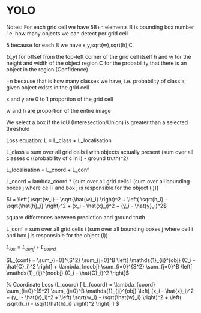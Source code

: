 # YOLO


Notes: For each grid cell we have 5B+n elements
B is bounding box number i.e. how many objects we can detect per grid cell

5 because for each B we have x,y,sqrt(w),sqrt(h),C

(x,y) for offset from the top-left corner of the grid cell itself
h and w for the height and width of the object region
C for the probability that there is an object in the region (Confidence)

+n because that is how many classes we have, i.e. probability of class a, given object exists in the grid cell

x and y are 0 to 1 proportion of the grid cell

w and h are proportion of the entire image

We select a box if the IoU (Interesection/Union) is greater than a selected threshold

Loss equation: L = L_class + L_localisation

L_class = sum over all grid cells i with objects actually present (sum over all classes c ((probability of c in i) - ground truth)^2)

L_localisation = L_coord + L_conf

L_coord = lambda_coord * (sum over all grid cells i (sum over all bounding boxes j where cell i and box j is responsible for the object (l)))

$l = \left( \sqrt{w_i} - \sqrt{\hat{w}_i} \right)^2 + 
    \left( \sqrt{h_i} - \sqrt{\hat{h}_i} \right)^2 + 
    (x_i - \hat{x}_i)^2 + 
    (y_i - \hat{y}_i)^2$

square differences between prediction and ground truth

L_conf = sum over all grid cells i (sum over all bounding boxes j where cell i and box j is responsible for the object (l))

$L_{loc} = L_{conf} + L_{coord}$


$L_{conf} = \sum_{i=0}^{S^2} \sum_{j=0}^B 
\left[ \mathds{1}_{ij}^{obj} (C_i - \hat{C}_i)^2 \right] + \lambda_{noobj} \sum_{i=0}^{S^2} \sum_{j=0}^B \left[ \mathds{1}_{ij}^{noobj} (C_i - \hat{C}_i)^2 \right]$


% Coordinate Loss (L_coord)
\[
L_{coord} = \lambda_{coord} \sum_{i=0}^{S^2} \sum_{j=0}^B \mathds{1}_{ij}^{obj}
\left[
(x_i - \hat{x}_i)^2 + (y_i - \hat{y}_i)^2 + \left( \sqrt{w_i} - \sqrt{\hat{w}_i} \right)^2 + \left( \sqrt{h_i} - \sqrt{\hat{h}_i} \right)^2
\right]
\]
$

